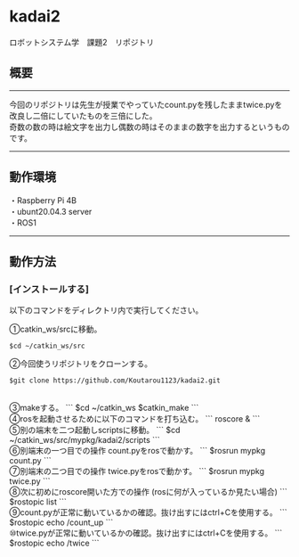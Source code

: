 # kadai2
ロボットシステム学　課題2　リポジトリ
## 概要
---
今回のリポジトリは先生が授業でやっていたcount.pyを残したままtwice.pyを改良し二倍にしていたものを三倍にした。  
奇数の数の時は絵文字を出力し偶数の時はそのままの数字を出力するというものです。

---
## 動作環境  
・Raspberry Pi 4B  
・ubunt20.04.3 server  
・ROS1  

---
## 動作方法  
### [インストールする]  
以下のコマンドをディレクトリ内で実行してください。  

①catkin_ws/srcに移動。  
```
$cd ~/catkin_ws/src  
```  

②今回使うリポジトリをクローンする。  
```
$git clone https://github.com/Koutarou1123/kadai2.git  
```  
<br>
③makeする。  
```  
$cd ~/catkin_ws  
$catkin_make  
```  
<br>
④rosを起動させるために以下のコマンドを打ち込む。  
```  
roscore &  
```  
<br>
⑤別の端末を二つ起動しscriptsに移動。
```  
$cd ~/catkin_ws/src/mypkg/kadai2/scripts  
```  
<br>
⑥別端末の一つ目での操作  
count.pyをrosで動かす。  
```  
$rosrun mypkg count.py  
```  
<br>
⑦別端末の二つ目での操作  
twice.pyをrosで動かす。  
```  
$rosrun mypkg twice.py  
```  
<br>
⑧次に初めにroscore開いた方での操作  
(rosに何が入っているか見たい場合)  
```  
$rostopic list  
```  
<br>
⑨count.pyが正常に動いているかの確認。抜け出すにはctrl+Cを使用する。   
```  
$rostopic echo /count_up  
```  
<br>
⑩twice.pyが正常に動いているかの確認。抜け出すにはctrl+Cを使用する。  
```  
$rostopic echo /twice  
```  

  




















